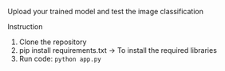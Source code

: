 Upload your trained model and test the image classification

Instruction
1. Clone the repository
2. pip install requirements.txt -> To install the required libraries
3. Run code: `python app.py`
